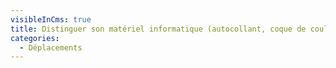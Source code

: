 ```yaml
---
visibleInCms: true
title: Distinguer son matériel informatique (autocollant, coque de couleur, etc.).
categories:
  - Déplacements
---
```

